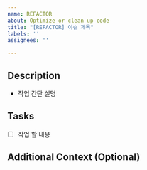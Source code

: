 ```yaml
---
name: REFACTOR
about: Optimize or clean up code
title: "[REFACTOR] 이슈 제목"
labels: ''
assignees: ''

---
```


## Description
- 작업 간단 설명

## Tasks
- [ ] 작업 할 내용

## Additional Context (Optional)
